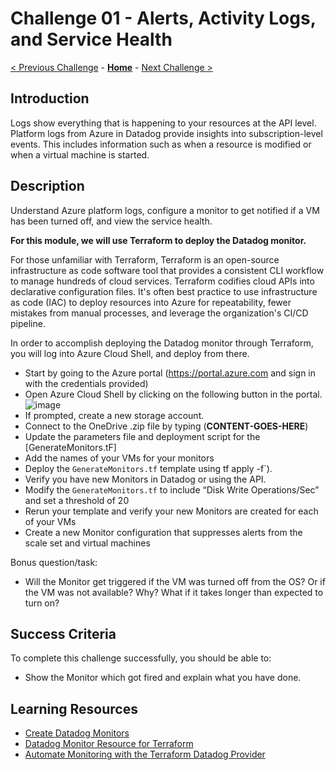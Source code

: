 # Challenge 01 - Alerts, Activity Logs, and Service Health

[< Previous Challenge](./Challenge-00.md) - **[Home](../README.md)** - [Next Challenge >](./Challenge-02.md)

## Introduction

Logs show everything that is happening to your resources at the API level. Platform logs from Azure in Datadog provide insights into subscription-level events. This includes information such as when a resource is modified or when a virtual machine is started.

## Description

Understand Azure platform logs, configure a monitor to get notified if a VM has been turned off, and view the service health.

**For this module, we will use Terraform to deploy the Datadog monitor.**

For those unfamiliar with Terraform, Terraform is an open-source infrastructure as code software tool that provides a consistent CLI workflow to manage hundreds of cloud services. Terraform codifies cloud APIs into declarative configuration files. It's often best practice to use infrastructure as code (IAC) to deploy resources into Azure for repeatability, fewer mistakes from manual processes, and leverage the organization's CI/CD pipeline.

In order to accomplish deploying the Datadog monitor through Terraform, you will log into Azure Cloud Shell, and deploy from there.

- Start by going to the Azure portal (https://portal.azure.com and sign in with the credentials provided)
- Open Azure Cloud Shell by clicking on the following button in the portal. ![image](https://user-images.githubusercontent.com/88440047/192346979-57ae9c6a-848b-4ab8-856c-37998237937f.png)
- If prompted, create a new storage account.
- Connect to the OneDrive .zip file by typing (**CONTENT-GOES-HERE**)
- Update the parameters file and deployment script for the [GenerateMonitors.tF] 
- Add the names of your VMs for your monitors
- Deploy the `GenerateMonitors.tf` template using tf apply -f`).
- Verify you have new Monitors in Datadog or using the API. 
- Modify the `GenerateMonitors.tf` to include “Disk Write Operations/Sec” and set a threshold of 20
- Rerun your template and verify your new Monitors are created for each of your VMs
- Create a new Monitor configuration that suppresses alerts from the scale set and virtual machines

Bonus question/task:
- Will the Monitor get triggered if the VM was turned off from the OS? Or if the VM was not available? Why? What if it takes longer than expected to turn on?

## Success Criteria

To complete this challenge successfully, you should be able to:
 - Show the Monitor which got fired and explain what you have done.

## Learning Resources

- [Create Datadog Monitors](https://docs.datadoghq.com/monitors/create/)
- [Datadog Monitor Resource for Terraform](https://registry.terraform.io/providers/DataDog/datadog/latest/docs/resources/monitor)
- [Automate Monitoring with the Terraform Datadog Provider](https://learn.hashicorp.com/tutorials/terraform/datadog-provider?in=terraform/use-case)

